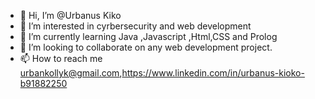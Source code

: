 - 👋 Hi, I’m @Urbanus Kiko
- 👀 I’m interested in cyrbersecurity and web development
- 🌱 I’m currently learning  Java ,Javascript ,Html,CSS and Prolog
- 💞️ I’m looking to collaborate on any web development  project.
- 📫 How to reach me urbankollyk@gmail.com,https://www.linkedin.com/in/urbanus-kioko-b91882250

<!---
Urbanus-hub/Urbanus-hub is a ✨ special ✨ repository because its `README.md` (this file) appears on your GitHub profile.
You can click the Preview link to take a look at your changes.
--->
